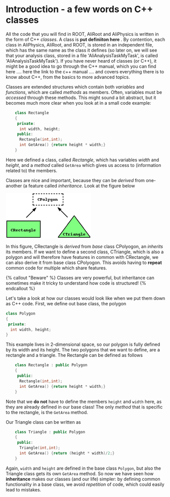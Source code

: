 # Introduction - a few words on C++ classes

All the code that you will find in ROOT, AliRoot and AliPhysics is written in the form of C++ *classes*. A class is **put definiiton here** . By contention, each class in AliPhysics, AliRoot, and ROOT, is stored in an independent file, which has the same name as the class it defines (so later on, we will see that your analysis class, stored in a file 'AliAnalysisTaskMyTask', is called 'AliAnalysisTaskMyTask'). If you have never heard of classes (or C++), it might be a good idea to go through the C++ manual, which you can find here
.... here the link to the c++ manual .... and covers everything there is to know about C++, from the basics to more advanced topics. 

Classes are extended structures which contain both *variables* and *functions*, which are called *methods* as members. Often, variables must be *accessed* through these methods. This might sound a bit abstract, but it becomes much more clear when you look at in a small code example:

```cpp
    class Rectangle
    {
     private:
      int width, height;
     public:
      Rectangle(int,int);
      int GetArea() {return height * width;}
    }
```
Here we defined a class, called *Rectangle*, which has variables *width* and *height*, and a *method* called `GetArea` which gives us access to (information related to) the members. 

Classes are nice and important, because they can be *derived* from one-another (a feature called *inheritance*. Look at the figure below 


![image](inheritance.png)

In this figure, CRectangle is *derived* from *base* class CPolyogon, an *inherits* its members. If we want to define a second class, CTriangle, which is also a polygon and will therefore have features in common with CRectangle, we can also derive it from base class CPolyogon. This  avoids having to **repeat** common code for multiple which share features. 

{% callout "Beware" %}
Classes are very powerful, but inheritance can sometimes make it tricky to understand how code is structured!
{% endcallout %}

Let's take a look at how our classes would look like when we put them down as C++ code. First, we define out base class, the polygon

```cpp
class Polygon
{
 private:
  int width, height;
}
```
This example lives in 2-dimensional space, so our polygon is fully defined by its width and its height. The two polygons that we want to define, are a rectangle and a triangle. The Rectangle can be defined as follows

```cpp
    class Rectangle : public Polygon
    {
     public:
      Rectangle(int,int);
      int GetArea() {return height * width;}
    }
```

Note that we **do not** have to define the members `height` and `width` here, as they are already defined in our base class! The only *method* that is specific to the rectangle, is the `GetArea` method. 

Our Triangle class can be written as

```cpp
    class Triangle : public Polygon
    {
     public:
      Triangle(int,int);
      int GetArea() {return (height * width)/2;}
    }
```
 
Again, `width` and `height` are defined in the base class `Polygon`, but also the Triangle class gets its own `GetArea` method. So now we have seen how **inheritance** makes our classes (and our life) simpler: by defining common functionality in a base class, we avoid *repetition* of code, which could easily lead to mistakes. 
